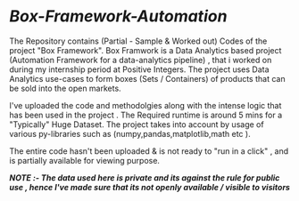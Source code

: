 # ***Box-Framework-Automation***


The Repository contains (Partial - Sample & Worked out) Codes of the project "Box Framework".
Box Framwork is a Data Analytics based project (Automation Framework for a data-analytics pipeline) , that i worked on during my internship period at Positive Integers. The project uses Data Analytics use-cases to form boxes (Sets / Containers) of 
products that can be sold into the open markets.

I've uploaded the code and methodolgies along with the intense logic that has been used in the project . The Required runtime is around 5 mins for a "Typically" Huge Dataset.
The project takes into account by usage of various py-libraries such as (numpy,pandas,matplotlib,math etc ).

The entire code hasn't been uploaded & is not ready to "run in a click" , and is partially available for viewing purpose. 

***NOTE :- The data used here is private and its against the rule for public use , hence I've made sure that its not openly available / visible to visitors***
